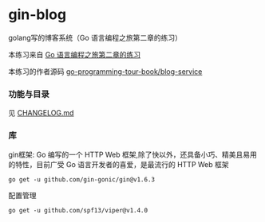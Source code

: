 # gin-blog

golang写的博客系统（Go 语言编程之旅第二章的练习）

本练习来自 [Go 语言编程之旅第二章的练习](https://golang2.eddycjy.com/posts/ch2/01-simple-server/)

本练习的作者源码 [go-programming-tour-book/blog-service](https://github.com/go-programming-tour-book/blog-service)

### 功能与目录

见 [CHANGELOG.md](CHANGELOG.md)

### 库

gin框架: Go 编写的一个 HTTP Web 框架,除了快以外，还具备小巧、精美且易用的特性，目前广受 Go 语言开发者的喜爱，是最流行的 HTTP Web 框架

```shell
go get -u github.com/gin-gonic/gin@v1.6.3
```

配置管理

```shell
go get -u github.com/spf13/viper@v1.4.0
```
